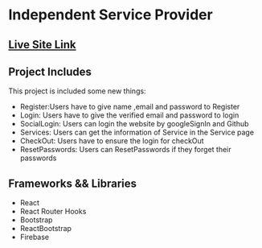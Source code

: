 

# Independent Service Provider
## [Live Site Link](https://independent-service-prov-781cb.web.app/)

## Project Includes

This project is included some new things:

- Register:Users have to give name ,email and password to Register
- Login: Users have to give the verified email and password to login 
- SocialLogin: Users can login the website by googleSignIn and Github
- Services: Users can get the  information of Service in the Service page
- CheckOut: Users have to ensure the login for checkOut
- ResetPasswords: Users can ResetPasswords if they forget their passwords
## Frameworks && Libraries
- React
- React Router Hooks
- Bootstrap
- ReactBootstrap
- Firebase


